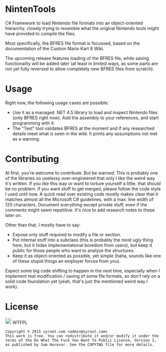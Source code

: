 # NintenTools

C# Framework to load Nintendo file formats into an object-oriented hierarchy, closely trying to resemble what the original Nintendo tools might have provided to compile the files.

Most specifically, the BFRES file format is focussed, based on the documentation of the Custom Mario Kart 8 Wiki.

The upcoming release features loading of the BFRES file, while saving functionality will be added later (at least in limited ways, as some parts are not yet fully reversed to allow completely new BFRES files from scratch).

Usage
=====

Right now, the following usage cases are possible:
- Use it as a managed .NET 4.5 library to load and inspect Nintendo files (only BFRES right now). Add the assembly to your references, and start programming with it.
- The "Test" tool validates BFRES at the moment and if any researched details meet what is seen in the wild. It prints any assumptions not met as a warning.

Contributing
============

At first, you're welcome to contribute. But be warned: This is probably one of the libraries so uselessy over-engineered that only I like the weird way it's written. If you like this way or want to torture yourself a little, that should be no problem. 
If you want stuff to get merged, please follow the code style I used until now. A quick read over existing code mostly makes clear that it matches almost all the Microsoft C# guidelines, with a max. line width of 120 characters. Document everything except private stuff, even if the comments might seem repetitive. It's nice to add research notes to these later on.

Other than that, I mostly have to say:
- Expose only stuff required to modify a file or section.
- Put internal stuff into a subclass (this is probably the most ugly thing here, but it hides implementational boredom from users), but keep it public for those people who want to analyze the structures.
- Keep it as object-oriented as possible, yet simple (haha, sounds like one of these stupid things an employer forces from you).

Expect some big code shifting to happen in the next time, especially when I implement real modification / saving of some file formats, so don't rely on a solid code foundation yet (yeah, that's just the mentioned weird way I work).

License
=======

<a href="http://www.wtfpl.net/"><img src="http://www.wtfpl.net/wp-content/uploads/2012/12/wtfpl.svg" height="20" alt="WTFPL" /></a> WTFPL

    Copyright © 2015 syroot.com <admin@syroot.com>
    This work is free. You can redistribute it and/or modify it under the
    terms of the Do What The Fuck You Want To Public License, Version 2,
    as published by Sam Hocevar. See the COPYING file for more details.
